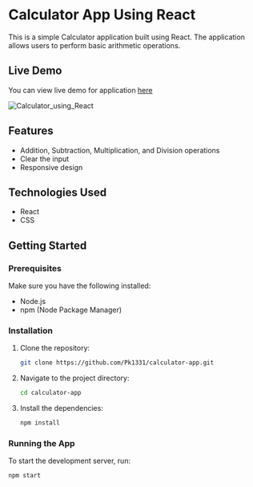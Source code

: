 # Calculator App Using React

This is a simple Calculator application built using React. The application allows users to perform basic arithmetic operations.

 ## Live Demo
   You can view live demo for application [here](https://pk1331.github.io/Calculator-using-React-Hooks/)

 ![Calculator_using_React](https://github.com/user-attachments/assets/691cfe35-9a61-4c90-b59c-483628a37199)

## Features

- Addition, Subtraction, Multiplication, and Division operations
- Clear the input
- Responsive design

## Technologies Used

- React
- CSS

## Getting Started

### Prerequisites

Make sure you have the following installed:

- Node.js
- npm (Node Package Manager)

### Installation

1. Clone the repository:

    ```sh
    git clone https://github.com/Pk1331/calculator-app.git
    ```

2. Navigate to the project directory:

    ```sh
    cd calculator-app
    ```

3. Install the dependencies:

    ```sh
    npm install
    ```

### Running the App

To start the development server, run:

```sh
npm start
